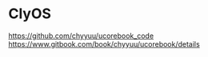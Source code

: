 # ClyOS

https://github.com/chyyuu/ucorebook_code
https://www.gitbook.com/book/chyyuu/ucorebook/details
